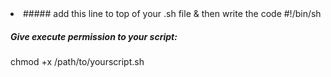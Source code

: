 <li>
##### add this line to top of your .sh file & then write the code
#!/bin/sh

##### Give execute permission to your script:
chmod +x /path/to/yourscript.sh
</li>
